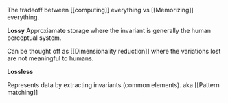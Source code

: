 The tradeoff between [[computing]] everything vs [[Memorizing]] everything.

**Lossy**
Approxiamate storage where the invariant is generally the human perceptual system.

Can be thought off as [[Dimensionality reduction]] where the variations lost are not meaningful to humans.

**Lossless**

Represents data by extracting invariants (common elements). aka [[Pattern matching]]




